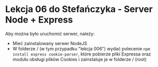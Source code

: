 # Lekcja 06 do Stefańczyka - Server Node + Express
Aby można było uruchomić serwer, należy:
* Mieć zainstalowany serwer NodeJS
* W folderze / (w tym przypadku "lekcja 006") wydać polecenie `npm install express cookie-parser`, które pobierze pliki Expressa oraz modułu obsługi plików Cookies i zainstaluje je w folderze / (root)